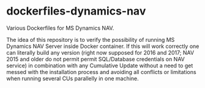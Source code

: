 # dockerfiles-dynamics-nav
Various Dockerfiles for MS Dynamics NAV. 

The idea of this repository is to verify the possibility of running MS Dynamics NAV Server inside Docker container. 
If this will work correctly one can literally build any version (right now supposed for 2016 and 2017; NAV 2015 and older do not permit permit SQL/Database credentials on NAV service) in combination with any Cumulative Update without a need to get messed with the installation process and avoiding all conflicts or limitations when running several CUs parallelly in one machine.

